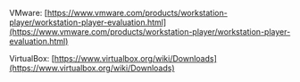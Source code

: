 VMware: [https://www.vmware.com/products/workstation-player/workstation-player-evaluation.html](https://www.vmware.com/products/workstation-player/workstation-player-evaluation.html)

VirtualBox: [https://www.virtualbox.org/wiki/Downloads](https://www.virtualbox.org/wiki/Downloads)

